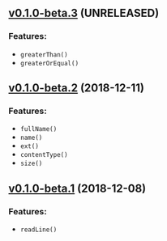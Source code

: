 ## [v0.1.0-beta.3](https://github.com/marxjmoura/inoutjs/releases/tag/v0.1.0-beta.3) (UNRELEASED)
### Features:
- `greaterThan()`
- `greaterOrEqual()`

## [v0.1.0-beta.2](https://github.com/marxjmoura/inoutjs/releases/tag/v0.1.0-beta.2) (2018-12-11)
### Features:
- `fullName()`
- `name()`
- `ext()`
- `contentType()`
- `size()`

## [v0.1.0-beta.1](https://github.com/marxjmoura/inoutjs/releases/tag/v0.1.0-beta.1) (2018-12-08)
### Features:
- `readLine()`
